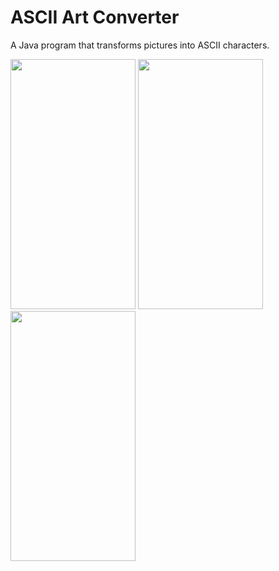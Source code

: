 # ASCII Art Converter

A Java program that transforms pictures into ASCII characters.  

<p float="left">
  <img src="images/image.jpeg" width="200" height="400"/>
  <img src="images/quantized.jpeg" width="200" height="400"/>
  <img src="images/edged.jpeg" width="200" height="400"/>
</p>
